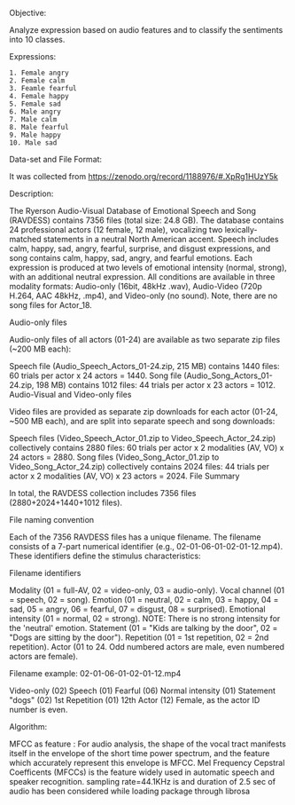 Objective:

Analyze expression based on audio features and to classify the sentiments into 10 classes.  


Expressions:

    1. Female angry
    2. Female calm
    3. Feamle fearful
    4. Female happy
    5. Female sad
    6. Male angry
    7. Male calm
    8. Male fearful
    9. Male happy
    10. Male sad


Data-set and File Format:

It was collected from
https://zenodo.org/record/1188976/#.XpRg1HUzY5k

Description:

The Ryerson Audio-Visual Database of Emotional Speech and Song (RAVDESS) contains 7356 files (total size: 24.8 GB). The database contains 24 professional actors (12 female, 12 male), vocalizing two lexically-matched statements in a neutral North American accent. Speech includes calm, happy, sad, angry, fearful, surprise, and disgust expressions, and song contains calm, happy, sad, angry, and fearful emotions. Each expression is produced at two levels of emotional intensity (normal, strong), with an additional neutral expression. All conditions are available in three modality formats: Audio-only (16bit, 48kHz .wav), Audio-Video (720p H.264, AAC 48kHz, .mp4), and Video-only (no sound).  Note, there are no song files for Actor_18.

Audio-only files

Audio-only files of all actors (01-24) are available as two separate zip files (~200 MB each):

Speech file (Audio_Speech_Actors_01-24.zip, 215 MB) contains 1440 files: 60 trials per actor x 24 actors = 1440. 
Song file (Audio_Song_Actors_01-24.zip, 198 MB) contains 1012 files: 44 trials per actor x 23 actors = 1012.
Audio-Visual and Video-only files

Video files are provided as separate zip downloads for each actor (01-24, ~500 MB each), and are split into separate speech and song downloads:

Speech files (Video_Speech_Actor_01.zip to Video_Speech_Actor_24.zip) collectively contains 2880 files: 60 trials per actor x 2 modalities (AV, VO) x 24 actors = 2880.
Song files (Video_Song_Actor_01.zip to Video_Song_Actor_24.zip) collectively contains 2024 files: 44 trials per actor x 2 modalities (AV, VO) x 23 actors = 2024.
File Summary

In total, the RAVDESS collection includes 7356 files (2880+2024+1440+1012 files).

File naming convention

Each of the 7356 RAVDESS files has a unique filename. The filename consists of a 7-part numerical identifier (e.g., 02-01-06-01-02-01-12.mp4). These identifiers define the stimulus characteristics: 

Filename identifiers 

Modality (01 = full-AV, 02 = video-only, 03 = audio-only).
Vocal channel (01 = speech, 02 = song).
Emotion (01 = neutral, 02 = calm, 03 = happy, 04 = sad, 05 = angry, 06 = fearful, 07 = disgust, 08 = surprised).
Emotional intensity (01 = normal, 02 = strong). NOTE: There is no strong intensity for the 'neutral' emotion.
Statement (01 = "Kids are talking by the door", 02 = "Dogs are sitting by the door").
Repetition (01 = 1st repetition, 02 = 2nd repetition).
Actor (01 to 24. Odd numbered actors are male, even numbered actors are female).

Filename example: 02-01-06-01-02-01-12.mp4 

Video-only (02)
Speech (01)
Fearful (06)
Normal intensity (01)
Statement "dogs" (02)
1st Repetition (01)
12th Actor (12)
Female, as the actor ID number is even.

Algorithm:

MFCC as feature : For audio analysis, the shape of the vocal tract manifests itself in the envelope of the short time power spectrum, and the feature which accurately represent this envelope is MFCC.
Mel Frequency Cepstral Coefficents (MFCCs) is the feature widely used in automatic speech and speaker recognition.
sampling rate=44.1KHz is and duration of 2.5 sec of audio has been considered while loading package through librosa
